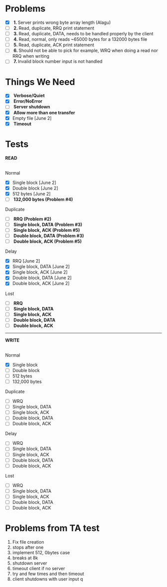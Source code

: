 # Problems
- [x] <b> 1. </b> Server prints wrong byte array length (Alagu)
- [ ] <b> 2. </b> Read, duplicate, RRQ print statement
- [ ] <b> 3. </b> Read, duplicate, DATA, needs to be handled properly by the client
- [ ] <b> 4. </b> Read, normal, only reads ~65000 bytes for a 132000 bytes file
- [ ] <b> 5. </b> Read, duplicate, ACK print statement
- [ ] <b> 6. </b> Should not be able to pick for example, WRQ when doing a read nor RRQ when writing
- [ ] <b> 7. </b> Invalid block number input is not handled

# Things We Need

- [x] <b> Verbose/Quiet </b>
- [x] <b> Error/NoError </b>
- [ ] <b> Server shutdown </b>
- [x] <b> Allow more than one transfer </b>
- [x] Empty file [June 2]
- [x] <b> Timeout </b>

# Tests

<b> READ </b><br><br>

Normal <br>
- [x] Single block [June 2]
- [x] Double block [June 2]
- [x] 512 bytes [June 2]
- [ ] <b> 132,000 bytes (Problem #4) </b>

Duplicate <br>
- [ ] <b> RRQ (Problem #2) </b>
- [ ] <b> Single block, DATA (Problem #3) </b>
- [ ] <b> Single block, ACK (Problem #5) </b>
- [ ] <b> Double block, DATA (Problem #3) </b>
- [ ] <b> Double block, ACK (Problem #5) </b>

Delay <br>
- [x] RRQ [June 2]
- [x] Single block, DATA [June 2]
- [x] Single block, ACK [June 2]
- [x] Double block, DATA [June 2]
- [x] Double block, ACK [June 2]

Lost <br>
- [ ] <b> RRQ </b>
- [ ] <b> Single block, DATA </b>
- [ ] <b> Single block, ACK </b>
- [ ] <b> Double block, DATA </b>
- [ ] <b> Double block, ACK </b>

<hr>

<b> WRITE </b><br><br>

Normal <br>
- [x] Single block
- [ ] Double block
- [ ] 512 bytes
- [ ] 132,000 bytes

Duplicate <br>
- [ ] WRQ
- [ ] Single block, DATA
- [ ] Single block, ACK
- [ ] Double block, DATA
- [ ] Double block, ACK

Delay <br>
- [ ] WRQ
- [ ] Single block, DATA
- [ ] Single block, ACK
- [ ] Double block, DATA
- [ ] Double block, ACK

Lost <br>
- [ ] WRQ
- [ ] Single block, DATA
- [ ] Single block, ACK
- [ ] Double block, DATA
- [ ] Double block, ACK

# Problems from TA test

1. Fix file creation
2. stops after one
3. implement 512, 0bytes case
4. breaks at 8k
5. shutdown server
6. timeout client if no server
7. try and few times and then timeout
8. client shutdowns with user input q
